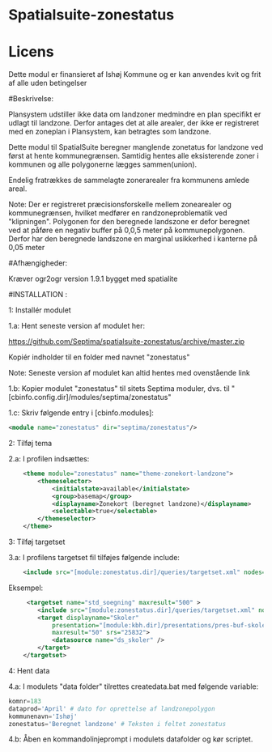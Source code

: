 Spatialsuite-zonestatus
=======================


# Licens

Dette modul er finansieret af Ishøj Kommune og er kan anvendes kvit og frit af alle uden betingelser


#Beskrivelse:


Plansystem udstiller ikke data om landzoner medmindre en plan specifikt er udlagt til landzone. Derfor antages det at alle arealer, der ikke er registreret med en zoneplan i Plansystem, kan betragtes som landzone.

Dette modul til SpatialSuite beregner manglende zonetatus for landzone ved først at hente kommunegrænsen. Samtidig hentes alle eksisterende zoner i kommunen og alle polygonerne lægges sammen(union).

Endelig fratrækkes de sammelagte zonerarealer fra kommunens amlede areal.

Note: Der er registreret præcisionsforskelle mellem zonearealer og kommunegrænsen, hvilket medfører en randzoneproblematik ved "klipningen". Polygonen for den beregnede landszone er defor beregnet ved at påføre en negativ buffer på 0,0,5 meter på kommunepolygonen. Derfor har den beregnede landszone en marginal usikkerhed i kanterne på 0,05 meter




#Afhængigheder:

Kræver ogr2ogr version 1.9.1 bygget med spatialite

#INSTALLATION :

1:   Installér modulet

1.a: Hent seneste version af modulet her:


https://github.com/Septima/spatialsuite-zonestatus/archive/master.zip

Kopiér indholder til en folder med navnet "zonestatus"

Note: Seneste version af modulet kan altid hentes med ovenstående link


1.b: Kopier modulet "zonestatus" til sitets Septima moduler, dvs. til "[cbinfo.config.dir]/modules/septima/zonestatus"

1.c: Skriv følgende entry i [cbinfo.modules]:
```xml
<module name="zonestatus" dir="septima/zonestatus"/>
```
2: Tilføj tema

2.a: I profilen indsættes:
```xml
    <theme module="zonestatus" name="theme-zonekort-landzone">
        <themeselector>
            <initialstate>available</initialstate>
            <group>basemap</group>
            <displayname>Zonekort (beregnet landzone)</displayname>
            <selectable>true</selectable>
        </themeselector>
    </theme>
```

3: Tilføj targetset

3.a: I profilens targetset fil tilføjes følgende include:
```xml
    <include src="[module:zonestatus.dir]/queries/targetset.xml" nodes="/spatialqueries/targetset/*" mustexist="false"/>
```

Eksempel:

```xml
     <targetset name="std_soegning" maxresult="500" >
        <include src="[module:zonestatus.dir]/queries/targetset.xml" nodes="/spatialqueries/targetset/*" mustexist="false"/>
        <target displayname="Skoler"
            presentation="[module:kbh.dir]/presentations/pres-buf-skoler"
            maxresult="50" srs="25832">
            <datasource name="ds_skoler" />
        </target>
    </targetset>
```


4: Hent data

4.a: I modulets "data folder" tilrettes createdata.bat  med følgende variable:

```python
komnr=183
dataprod='April' # dato for oprettelse af landzonepolygon
kommunenavn='Ishøj'
zonestatus='Beregnet landzone' # Teksten i feltet zonestatus
```
4.b: Åben en kommandolinjeprompt i modulets datafolder og kør scriptet.
